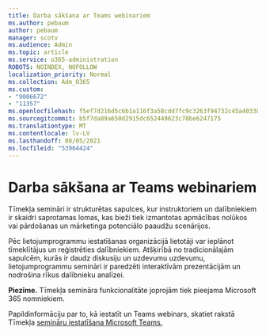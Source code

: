 ```yaml
---
title: Darba sākšana ar Teams webinariem
ms.author: pebaum
author: pebaum
manager: scotv
ms.audience: Admin
ms.topic: article
ms.service: o365-administration
ROBOTS: NOINDEX, NOFOLLOW
localization_priority: Normal
ms.collection: Adm_O365
ms.custom:
- "9006672"
- "11357"
ms.openlocfilehash: f5ef7d216d5c6b1a116f3a58cdd7fc9c3263f94732c45a403381b987381be37b
ms.sourcegitcommit: b5f7da89a650d2915dc652449623c78be6247175
ms.translationtype: MT
ms.contentlocale: lv-LV
ms.lasthandoff: 08/05/2021
ms.locfileid: "53964424"
---
```

# <a name="getting-started-with-teams-webinars"></a>Darba sākšana ar Teams webinariem

Tīmekļa semināri ir strukturētas sapulces, kur instruktoriem un dalībniekiem ir skaidri saprotamas lomas, kas bieži tiek izmantotas apmācības nolūkos vai pārdošanas un mārketinga potenciālo paaudžu scenārijos.

Pēc lietojumprogrammu iestatīšanas organizācijā lietotāji var ieplānot tīmeklītājus un reģistrēties dalībniekiem. Atšķirībā no tradicionālajām sapulcēm, kurās ir daudz diskusiju un uzdevumu uzdevumu, lietojumprogrammu semināri ir paredzēti interaktīvām prezentācijām un nodrošina rīkus dalībnieku analīzei.

**Piezīme.** Tīmekļa semināra funkcionalitāte joprojām tiek pieejama Microsoft 365 nomniekiem. 

Papildinformāciju par to, kā iestatīt un Teams webinars, skatiet rakstā Tīmekļa [semināru iestatīšana Microsoft Teams.](/microsoftteams/set-up-webinars)
